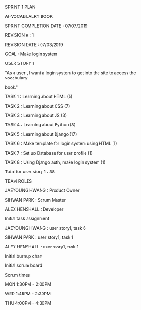 SPRINT 1 PLAN

AI-VOCABUALRY BOOK

SPRINT COMPLETION DATE : 07/07/2019

REVISION # : 1

REVISION DATE : 07/03/2019



GOAL : Make login system



USER STORY 1

"As a user , I want a login system to get into the site to access the vocabulary

book."

TASK 1 : Learning about HTML (5)

TASK 2 : Learning about CSS (7)

TASK 3 : Learning about JS (3)

TASK 4 : Learning about Python (3)

TASK 5 : Learning about Django (17)

TASK 6 : Make template for login system using HTML (1)

TASK 7 : Set up Database for user profile (1)

TASK 8 : Using Django auth, make login system (1)



Total for user story 1 : 38



TEAM ROLES

JAEYOUNG HWANG : Product Owner

SIHWAN PARK : Scrum Master

ALEX HENSHALL : Developer



Initial task assignment

JAEYOUNG HWANG : user story1, task 6

SIHWAN PARK : user story1, task 1

ALEX HENSHALL : user story1, task 1



Initial burnup chart



Initial scrum board



Scrum times

MON 1:30PM - 2:00PM

WED 1:45PM - 2:30PM

THU 4:00PM - 4:30PM
